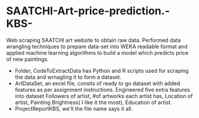 # SAATCHI-Art-price-prediction.-KBS-
Web scraping SAATCHI art website to obtain raw data. Performed data wrangling techniques to prepare data-set into WEKA readable format and applied machine learning algorithms to build a model which predicts price of new paintings.

- Folder, CodeToExtractData has Python and R scripts used for scraping the data and wrnagling it to form a dataset.
- ArtDataSet, an excel file, consits of ready to go dataset with added features as per assignment instructions. Engineered five extra    features into dataset Followers of artist, #of artworks each artist has, Location of artist, Painting Brightness( I like it the most), Education of artist. 
- ProjectReportKBS, we'll the file name says it all.
